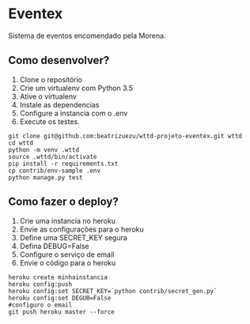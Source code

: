 # Eventex

Sistema de eventos encomendado pela Morena.

## Como desenvolver?

1. Clone o repositório
2. Crie um virtualenv com Python 3.5
3. Ative o virtualenv
4. Instale as dependencias
5. Configure a instancia com o .env
6. Execute os testes.

```console
git clone git@github.com:beatrizuezu/wttd-projeto-eventex.git wttd
cd wttd
python -m venv .wttd
source .wttd/bin/activate
pip install -r requirements.txt
cp contrib/env-sample .env
python manage.py test
```
## Como fazer o deploy?
1. Crie uma instancia no heroku
2. Envie as configurações para o heroku
3. Define uma SECRET_KEY segura
4. Defina DEBUG=False
5. Configure o serviço de email
6. Envie o código para o heroku

```console
heroku create minhainstancia
heroku config:push
heroku config:set SECRET_KEY=`python contrib/secret_gen.py`
heroku config:set DEGUB=False
#configuro o email
git push heroku master --force  
```
